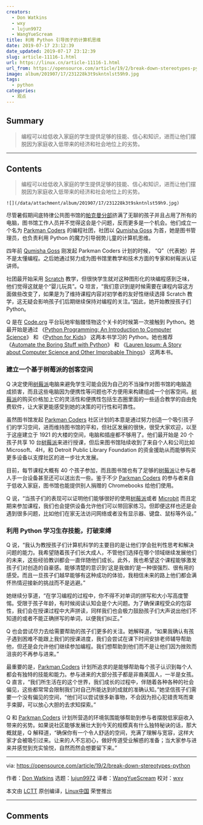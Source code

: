 ```yaml
---
creators:
  - Don Watkins
  - wxy
  - lujun9972
  - WangYueScream
title: 利用 Python 引导孩子的计算机思维
date: 2019-07-17 23:12:39
date_updated: 2019-07-17 23:12:39
slug: article-11116-1.html
url: https://linux.cn/article-11116-1.html
url_from: https://opensource.com/article/19/2/break-down-stereotypes-python
image: album/201907/17/231228k3t9skntnlst59h9.jpg
tags:
  - python
categories:
  - 观点
---
```


## Summary

> 编程可以给低收入家庭的学生提供足够的技能、信心和知识，进而让他们摆脱因为家庭收入低带来的经济和社会地位上的劣势。

***

<!-- more -->

## Contents

> 
> 编程可以给低收入家庭的学生提供足够的技能、信心和知识，进而让他们摆脱因为家庭收入低带来的经济和社会地位上的劣势。
> 
> 
> 

`![](/data/attachment/album/201907/17/231228k3t9skntnlst59h9.jpg)`

尽管暑假期间底特律公共图书馆的[帕克曼分部](https://detroitpubliclibrary.org/locations/parkman)挤满了无聊的孩子并且占用了所有的电脑，图书馆工作人员并不觉得这会是个问题，反而更多是一个机会。他们成立一个名为 [Parkman Coders](https://www.dplfound.org/single-post/2016/05/15/Parkman-Branch-Coders) 的编程社团，社团以 [Qumisha Goss](https://www.linkedin.com/in/qumisha-goss-b3bb5470) 为首，她是图书管理员，也负责利用 Python 的魔力引导弱势儿童的计算机思维。

四年前 [Qumisha Goss](https://www.linkedin.com/in/qumisha-goss-b3bb5470) 刚发起 Parkman Coders 计划的时候， “Q”（代表她）并不是太懂编程。之后她通过努力成为图书馆里教学和技术方面的专家和树莓派认证讲师。

社团最开始采用 [Scratch](https://scratch.mit.edu/) 教学，但很快学生就对这种图形化的块编程感到乏味，他们觉得这就是个“婴儿玩具”。Q 坦言，“我们意识到是时候需要在课程内容这方面做些改变了，如果是为了维持课程内容对初学者的友好性继续选择 Scratch 教学，这无疑会影响孩子们后期继续保持对编程的关注。”因此，她开始教授孩子们 Python。

Q 是在 [Code.org](http://Code.org) 平台玩地牢骷髅怪物这个关卡的时候第一次接触到 Python。她最开始是通过 《[Python Programming: An Introduction to Computer Science](https://www.amazon.com/Python-Programming-Introduction-Computer-Science/dp/1887902996)》 和 《[Python for Kids](https://nostarch.com/pythonforkids)》 这两本书学习的 Python。她也推荐 《[Automate the Boring Stuff with Python](https://automatetheboringstuff.com/)》 和 《[Lauren Ipsum: A Story about Computer Science and Other Improbable Things](https://nostarch.com/laurenipsum)》 这两本书。

### 建立一个基于树莓派的创客空间

Q 决定使用[树莓派](https://www.raspberrypi.org/)电脑来避免学生可能会因为自己的不当操作对图书馆的电脑造成损害，而且这些电脑因为便携性等问题也不方便用来构建组成一个创客空间。[树莓派](https://www.raspberrypi.org/)的购买价格加上它的灵活性和便携性包括生态圈里面的一些适合教学的自由免费软件，让大家更能感受到她的决策的可行性和可靠性。

虽然图书馆发起 [Parkman Coders](https://www.dplfound.org/single-post/2016/05/15/Parkman-Branch-Coders) 社区计划的本意是通过努力创造一个吸引孩子们的学习空间，进而维持图书馆的平和，但社区发展的很快，很受大家欢迎，以至于这座建立于 1921 的大楼的空间，电脑和插座都不够用了。他们最开始是 20 个孩子共享 10 台[树莓派](https://www.raspberrypi.org/)来进行授课，但后来图书馆陆续收到了来自个人和公司比如 Microsoft、4H，和 Detroit Public Library Foundation 的资金援助从而能够购买更多设备以支撑社区的进一步壮大发展。

目前，每节课程大概有 40 个孩子参加，而且图书馆也有了足够的[树莓派](https://www.raspberrypi.org/)让参与者人手一台设备甚至还可以送出去一些。鉴于不少 [Parkman Coders](https://www.dplfound.org/single-post/2016/05/15/Parkman-Branch-Coders) 的参与者来自于低收入家庭，图书馆也能提供别人捐赠的 Chromebooks 给他们使用。

Q 说，“当孩子们的表现可以证明他们能够很好的使用[树莓派](https://www.raspberrypi.org/)或者 [Microbit](https://microbit.org/guide/) 而且定期来参加课程，我们也会提供设备允许他们可以带回家练习。但即便这样也还是会遇到很多问题，比如他们在家无法访问网络或者没有显示器、键盘、鼠标等外设。”

### 利用 Python 学习生存技能，打破束缚

Q 说，“我认为教授孩子们计算机科学的主要目的是让他们学会批判性思考和解决问题的能力。我希望随着孩子们长大成人，不管他们选择在哪个领域继续发展他们的未来，这些经验教训都会一直伴随他们成长。此外，我也希望这个课程能够激发孩子们对创造的自豪感。能够清楚的意识到‘这是我做的’是一种很强烈、很有用的感受。而且一旦孩子们越早能够有这种成功的体验，我相信未来的路上他们都会满怀热情迎接新的挑战而不是逃避。”

她继续分享道，“在学习编程的过程中，你不得不对单词的拼写和大小写高度警惕。受限于孩子年龄，有时候阅读认知会是个大问题。为了确保课程受众的包容性，我们会在授课过程中大声拼读，同样我们也会极力鼓励孩子们大声说出他们不知道的或者不能正确拼写的单词，以便我们纠正。”

Q 也会尝试尽力去给需要帮助的孩子们更多的关注。她解释道，“如果我确认有孩子遇到困难不能跟上我们的授课进度，我们会尝试在课下时间安排老师辅导帮助他，但还是会允许他们继续参加编程。我们想帮助到他们而不是让他们因为挫败而沮丧的不再参与进来。”

最重要的是，[Parkman Coders](https://www.dplfound.org/single-post/2016/05/15/Parkman-Branch-Coders) 计划所追求的是能够帮助每个孩子认识到每个人都会有独特的技能和能力。参与进来的大部分孩子都是非裔美国人，一半是女孩。Q 直言，“我们所生活在的这个世界，我们成长的过程中，伴随着各种各种的社会偏见，这些都常常会限制我们对自己所能达到的成就的准确认知。”她坚信孩子们需要一个没有偏见的空间，“他们可以尝试很多新事物，不会因为担心犯错责骂而束手束脚，可以放心大胆的去求知探索。”

Q 和 [Parkman Coders](https://www.dplfound.org/single-post/2016/05/15/Parkman-Branch-Coders) 计划所营造的环境氛围能够帮助到参与者摆脱低家庭收入带来的劣势。如果说社区能够发展壮大到今天的规模真有什么独特秘诀的话，那大概就是，Q 解释道，“确保你有一个令人舒适的空间，充满了理解与宽容，这样大家才会被吸引过来。让来的人不忘初心，做好传道受业解惑的准备；当大家参与进来并感觉到充实愉悦，自然而然会想要留下来。”

---

via: <https://opensource.com/article/19/2/break-down-stereotypes-python>

作者：[Don Watkins](https://opensource.com/users/don-watkins) 选题：[lujun9972](https://github.com/lujun9972) 译者：[WangYueScream](https://github.com/WangYueScream) 校对：[wxy](https://github.com/wxy)

本文由 [LCTT](https://github.com/LCTT/TranslateProject) 原创编译，[Linux中国](https://linux.cn/) 荣誉推出

***

## Comments
